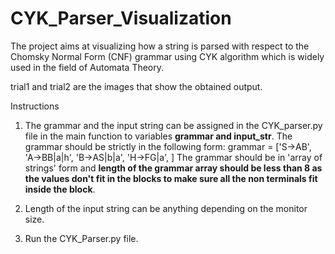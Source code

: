 # CYK_Parser_Visualization
The project aims at visualizing how a string is parsed with respect to the Chomsky Normal Form (CNF) grammar using CYK algorithm which is widely used in the field of Automata Theory.

trial1 and trial2 are the images that show the obtained output.

Instructions
1) The grammar and the input string can be assigned in the CYK_parser.py file in the main function to variables **grammar and input_str**. 
   The grammar should be strictly in the following form:  grammar = ['S->AB',
                                                           'A->BB|a|h',
                                                           'B->AS|b|a',
                                                           'H->FG|a',
                                                          ]
The grammar should be in 'array of strings' form and **length of the grammar array should be less than 8 as the values don't fit in the blocks to make sure all the non terminals fit inside the block**.                                                         

2) Length of the input string can be anything depending on the monitor size.
3) Run the CYK_Parser.py file.
 
